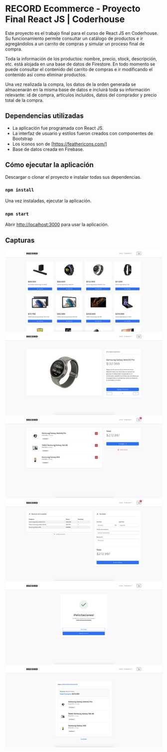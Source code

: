 # RECORD Ecommerce - Proyecto Final React JS | Coderhouse

Este proyecto es el trabajo final para el curso de React JS en Coderhouse. Su funcionamiento permite consultar un catálogo de productos e ir agregándolos a un carrito de compras y simular un proceso final de compra. 

Toda la información de los productos: nombre, precio, stock, descripción, etc. está alojada en una base de datos de Firestore. En todo momento se puede consultar el contenido del carrito de compras e ir modificando el contenido así como eliminar productos.

Una vez realizada la compra, los datos de la orden generada se almacenarán en la misma base de datos e incluirá toda su información relevante: id de compra, artículos incluidos, datos del comprador y precio total de la compra.

## Dependencias utilizadas
- La aplicación fue programada con React JS.
- La interfaz de usuario y estilos fueron creados con componentes de Bootstrap
- Los iconos son de [https://feathericons.com/]
- Base de datos creada en Firebase.

## Cómo ejecutar la aplicación
Descargar o clonar el proyecto e instalar todas sus dependencias.
### `npm install`

Una vez instaladas, ejecutar la aplicación.
### `npm start`

Abrir [http://localhost:3000](http://localhost:3000) para usar la aplicación.

## Capturas
![1.jpg](/capturas/1.jpg)
![2.jpg](/capturas/2.jpg)
![3.jpg](/capturas/3.jpg)
![4.jpg](/capturas/4.jpg)
![5.jpg](/capturas/5.jpg)
![6.jpg](/capturas/6.jpg)
